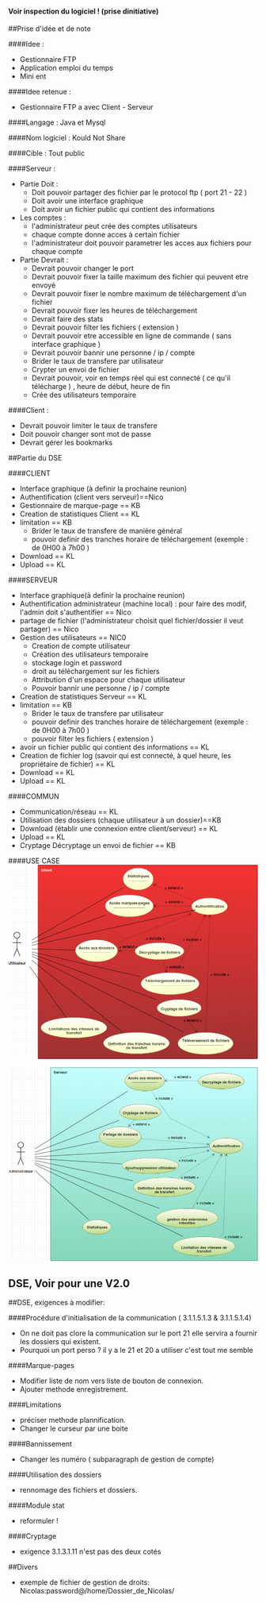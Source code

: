 

#### Voir inspection du logiciel ! (prise dinitiative)

##Prise d'idée et de note

####Idee :
- Gestionnaire FTP
- Application emploi du temps 
- Mini ent

####Idee retenue :
- Gestionnaire FTP a avec Client - Serveur

####Langage : 
Java et Mysql

####Nom logiciel :
Kould Not Share

####Cible :
Tout public 

####Serveur :
- Partie Doit :
	- Doit pouvoir partager des fichier par le protocol ftp ( port 21 - 22 )
	- Doit avoir une interface graphique
	- Doit avoir un fichier public qui contient des informations
- Les comptes :
	- l'administrateur peut crée des comptes utilisateurs
	- chaque compte donne acces à certain fichier
	- l'administrateur doit pouvoir parametrer les acces aux fichiers pour chaque compte
- Partie Devrait :
	- Devrait pouvoir changer le port
	- Devrait pouvoir fixer la taille maximum des fichier qui peuvent etre envoyé
	- Devrait pouvoir fixer le nombre maximum de téléchargement d'un fichier
	- Devrait pouvoir fixer les heures de téléchargement
	- Devrait faire des stats
	- Devrait pouvoir filter les fichiers ( extension ) 
	- Devrait pouvoir etre accessible en ligne de commande ( sans interface graphique )
	- Devrait pouvoir bannir une personne / ip / compte
	- Brider le taux de transfere par utilisateur 
	- Crypter un envoi de fichier
	- Devrait pouvoir, voir en temps réel qui est connecté ( ce qu'il télécharge ) , heure de début, heure de fin
	- Crée des utilisateurs temporaire

####Client :
- Devrait pouvoir limiter le taux de transfere
- Doit pouvoir changer sont mot de passe
- Devrait gérer les bookmarks
	


##Partie du DSE

####CLIENT
- Interface graphique (à definir la prochaine reunion)
- Authentification (client vers serveur)==Nico
- Gestionnaire de marque-page == KB
- Creation de statistiques Client == KL
- limitation == KB
	- Brider le taux de transfere de manière général
	- pouvoir definir des tranches horaire de téléchargement (exemple : de 0H00 à 7h00 )
- Download == KL
- Upload == KL

####SERVEUR
- Interface graphique(à definir la prochaine reunion)
- Authentification administrateur (machine local) : pour faire des modif, l'admin doit s'authentifier == Nico
- partage de fichier (l'administrateur choisit quel fichier/dossier il veut partager) == Nico
- Gestion des utilisateurs == NIC0
	- Creation de compte utilisateur
	- Création des utilisateurs temporaire
	- stockage login et password
	- droit au téléchargement sur les fichiers
	- Attribution d'un espace pour chaque utilisateur
	- Pouvoir bannir une personne / ip / compte
- Creation de statistiques Serveur == KL
- limitation  == KB
	- Brider le taux de transfere par utilisateur
	- pouvoir definir des tranches horaire de téléchargement (exemple : de 0H00 à 7h00 )
	- pouvoir filter les fichiers ( extension )
- avoir un fichier public qui contient des informations == KL
- Creation de fichier log (savoir qui est connecté, à quel heure, les propriétaire de fichier) == KL
- Download == KL
- Upload   == KL

####COMMUN
- Communication/réseau == KL
- Utilisation des dossiers (chaque utilisateur à un dossier)==KB
- Download (établir une connexion entre client/serveur) == KL
- Upload == KL
- Cryptage Décryptage un envoi de fichier == KB

####USE CASE
![Use case client](https://raw.githubusercontent.com/kaldoran/Projet_GL/dev/Document_des_exigences/Ressources/Client.png "Use case client")

![Use case serveur](https://raw.githubusercontent.com/kaldoran/Projet_GL/dev/Document_des_exigences/Ressources/Serveur.png "Use case serveur")

## DSE, Voir pour une V2.0
##DSE, exigences à modifier:

####Procédure d'initialisation de la communication ( 3.1.1.5.1.3 & 3.1.1.5.1.4)
- On ne doit pas clore la communication sur le port 21 elle servira a fournir les dossiers qui existent.
- Pourquoi un port perso ? il y a le 21 et 20 a utiliser c'est tout me semble

####Marque-pages 
- Modifier liste de nom vers liste de bouton de connexion.
- Ajouter methode enregistrement.

####Limitations
- préciser methode plannification.
- Changer le curseur par une boite

####Bannissement 
- Changer les numéro ( subparagraph de gestion de compte) 

####Utilisation des dossiers
- rennomage des fichiers et dossiers.

####Module stat
- reformuler !

####Cryptage
- exigence 3.1.3.1.11 n'est pas des deux cotés

##Divers
- exemple de fichier de gestion de droits: Nicolas:password@/home/Dossier_de_Nicolas/
	





